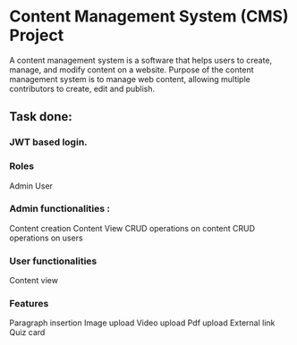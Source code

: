 # Content Management System (CMS) Project

A content management system is a software that helps users to create, manage, and modify content on a website. Purpose of the content management system is to manage web content, allowing multiple contributors to create, edit and publish.

## Task done:

### JWT based login.

 
### Roles 
Admin
User

### Admin functionalities :
Content creation
Content View
CRUD operations on content
CRUD operations on users

### User functionalities
Content view

### Features
Paragraph insertion
Image upload
Video upload
Pdf upload
External link
Quiz card

